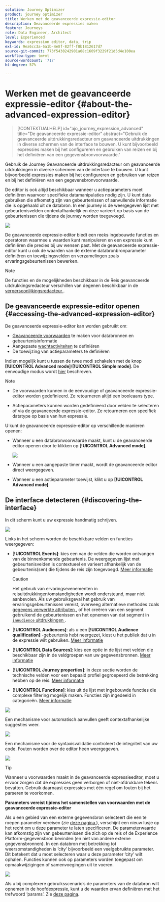 ```yaml
---
solution: Journey Optimizer
product: journey optimizer
title: Werken met de geavanceerde expressie-editor
description: Geavanceerde expressies maken
feature: Journeys
role: Data Engineer, Architect
level: Experienced
keywords: expression editor, data, trip
exl-id: 9ea6cc3a-6a1b-4e8f-82ff-f8b1812617d7
source-git-commit: 773f5430242901a08c1609f3229f21d5d4e100ea
workflow-type: tm+mt
source-wordcount: '717'
ht-degree: 57%

---
```


# Werken met de geavanceerde expressie-editor {#about-the-advanced-expression-editor}

>[!CONTEXTUALHELP]
>id="ajo_journey_expression_advanced"
>title="De geavanceerde expressie-editor"
>abstract="Gebruik de geavanceerde uitdrukkingsredacteur om geavanceerde uitdrukkingen in diverse schermen van de interface te bouwen. U kunt bijvoorbeeld expressies maken bij het configureren en gebruiken van reizen en bij het definiëren van een gegevensbronvoorwaarde."

Gebruik de Journey Geavanceerde uitdrukkingsredacteur om geavanceerde uitdrukkingen in diverse schermen van de interface te bouwen. U kunt bijvoorbeeld expressies maken bij het configureren en gebruiken van reizen en bij het definiëren van een gegevensbronvoorwaarde.

De editor is ook altijd beschikbaar wanneer u actieparameters moet definiëren waarvoor specifieke datamanipulaties nodig zijn. U kunt data gebruiken die afkomstig zijn van gebeurtenissen of aanvullende informatie die is opgehaald uit de databron. In een journey is de weergegeven lijst met gebeurtenisvelden contextafhankelijk en deze varieert op basis van de gebeurtenissen die tijdens de journey worden toegevoegd.

![](../assets/journey65.png)


De geavanceerde expressie-editor biedt een reeks ingebouwde functies en operatoren waarmee u waarden kunt manipuleren en een expressie kunt definiëren die precies bij uw wensen past. Met de geavanceerde expressie-editor kunt u ook de waarden van de externe databronbronparameter definiëren en toewijzingsvelden en verzamelingen zoals ervaringsgebeurtenissen bewerken.

>[!NOTE]
>
>De functies en de mogelijkheden beschikbaar in de Reis geavanceerde uitdrukkingsredacteur verschillen van degenen beschikbaar in de [ verpersoonlijkingsredacteur ](../../personalization/functions/functions.md).

## De geavanceerde expressie-editor openen {#accessing-the-advanced-expression-editor}

De geavanceerde expressie-editor kan worden gebruikt om:

* [Geavanceerde voorwaarden](../condition-activity.md#about_condition) te maken voor databronnen en gebeurtenisinformatie
* Aangepaste [wachtactiviteiten](../wait-activity.md#custom) te definiëren
* De toewijzing van actieparameters te definiëren

Indien mogelijk kunt u tussen de twee modi schakelen met de knop **[!UICONTROL Advanced mode]**/**[!UICONTROL Simple mode]**. De eenvoudige modus wordt [hier](../condition-activity.md#about_condition) beschreven.

>[!NOTE]
>
>* De voorwaarden kunnen in de eenvoudige of geavanceerde expressie-editor worden gedefinieerd. Ze retourneren altijd een booleaans type.
>
>* Actieparameters kunnen worden gedefinieerd door velden te selecteren of via de geavanceerde expressie-editor. Ze retourneren een specifiek datatype op basis van hun expressie.

U kunt de geavanceerde expressie-editor op verschillende manieren openen:

* Wanneer u een databronvoorwaarde maakt, kunt u de geavanceerde editor openen door te klikken op **[!UICONTROL Advanced mode]**.

  ![](../assets/journeyuc2_33.png)

* Wanneer u een aangepaste timer maakt, wordt de geavanceerde editor direct weergegeven.
* Wanneer u een actieparameter toewijst, klikt u op **[!UICONTROL Advanced mode]**.

## De interface detecteren {#discovering-the-interface}

In dit scherm kunt u uw expressie handmatig schrijven.

![](../assets/journey70.png)

Links in het scherm worden de beschikbare velden en functies weergegeven:

* **[!UICONTROL Events]**: kies een van de velden die worden ontvangen van de binnenkomende gebeurtenis. De weergegeven lijst met gebeurtenisvelden is contextueel en varieert afhankelijk van de gebeurtenis(sen) die tijdens de reis zijn toegevoegd. [Meer informatie](../../event/about-events.md)

  >[!CAUTION]
  >
  >Het gebruik van ervaringsevenementen in reisuitdrukkingen/omstandigheden wordt ondersteund, maar niet aanbevolen. Als uw gebruiksgeval het gebruik van ervaringsgebeurtenissen vereist, overweeg alternatieve methodes zoals [ gegevens verwerkte attributen ](../../audience/computed-attributes.md), of het creëren van een segment gebruikend de gebeurtenissen en het opnemen van dat segment in [`inAudience` uitdrukkingen ](../../building-journeys/functions/functioninaudience.md).

* **[!UICONTROL Audiences]**: als u een **[!UICONTROL Audience qualification]** -gebeurtenis hebt neergezet, kiest u het publiek dat u in de expressie wilt gebruiken. [Meer informatie](../condition-activity.md#using-a-segment)
* **[!UICONTROL Data Sources]**: kies een optie in de lijst met velden die beschikbaar zijn in de veldgroepen van uw gegevensbronnen. [Meer informatie](../../datasource/about-data-sources.md)
* **[!UICONTROL Journey properties]**: in deze sectie worden de technische velden voor een bepaald profiel gegroepeerd die betrekking hebben op de reis. [Meer informatie](journey-properties.md)
* **[!UICONTROL Functions]**: kies uit de lijst met ingebouwde functies die complexe filtering mogelijk maken. Functies zijn ingedeeld in categorieën. [Meer informatie](functions.md)

![](../assets/journey65.png)

Een mechanisme voor automatisch aanvullen geeft contextafhankelijke suggesties weer.

![](../assets/journey68.png)

Een mechanisme voor de syntaxisvalidatie controleert de integriteit van uw code. Fouten worden over de editor heen weergegeven.

![](../assets/journey69.png)


>[!TIP]
>
>Wanneer u voorwaarden maakt in de geavanceerde expressieeditor, moet u ervoor zorgen dat de expressies geen verborgen of niet-afdrukbare tekens bevatten. Gebruik daarnaast expressies met één regel om fouten bij het parseren te voorkomen.


**Parameters vereist tijdens het samenstellen van voorwaarden met de geavanceerde expressie-editor**

Als u een gebied van een externe gegevensbron selecteert die een te roepen parameter vereisen (zie [ deze pagina ](../../datasource/external-data-sources.md)), verschijnt een nieuw lusje op het recht om u deze parameter te laten specificeren. De parameterwaarde kan afkomstig zijn van gebeurtenissen die zich op de reis of de Experience Platform-gegevensbron bevinden (en niet van andere externe gegevensbronnen). In een databron met betrekking tot weersomstandigheden is ‘city’ bijvoorbeeld een veelgebruikte parameter. Dit betekent dat u moet selecteren waar u deze parameter ‘city’ wilt ophalen. Functies kunnen ook op parameters worden toegepast om opmaakwijzigingen of samenvoegingen uit te voeren.

![](../assets/journeyuc2_19.png)

Als u bij complexere gebruiksscenario’s de parameters van de databron wilt opnemen in de hoofdexpressie, kunt u de waarden ervan definiëren met het trefwoord ‘params’. Zie [deze pagina](../expression/field-references.md).
